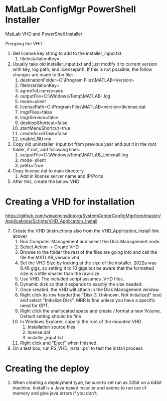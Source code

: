 # MatLab ConfigMgr PowerShell Installer

MatLab VHD and PowerShell Installer

Prepping the VHD
1. Get license key string to add to the installer_input.txt.
	1. fileInstallationKey=<Key from software services>
2. Usually take old installer_input.txt and just modify it to current version with key, log path, and licensepath.  If this is not possible, the follow changes are made to the file:
	1. destinationFolder=C:\Program Files\MATLAB\<Version>
	2. fileInstallationKey=<Key from software services>
	3. agreeToLicense=yes
	4. outputFile=C:\Windows\Temp\MATLAB-<version>.log
	5. mode=silent
	6. licensePath=C:\Program Files\MATLAB\<version>\license.dat
	7. lmgrFiles=false
	8. lmgrService=false
	9. desktopShortcut=false
	10. startMenuShortcut=true
	11. createAccelTask=false
	12. enableLNU=no
3. Copy old uninstaller_input.txt from previous year and put it in the root folder, if not, add following lines:
	1. outputFile=C:\Windows\Temp\MATLAB_Uninstall.log
	2. mode=silent
	3. prefs=True
4. Copy license.dat to main directory
	1. Add in license server name and IP/Ports
6. After this, create the below VHD

# Creating a VHD for installation

https://github.com/winadminsdotorg/SystemCenterConfigMgr/tree/master/Applications/Scripts/VHD_Application_Install

7. Create the VHD (instructions also from the VHD_Application_Install link above)
	1. Run Computer Management and select the Disk Management node.
	2. Select Action -> Create VHD
	3. Browse to the folder the rest of the files are going into and call the file the MATLAB_version.vhd
	4. Set the VHD Size by looking at the size of the installer. 2022a was 9.46 gigs, so setting it to 10 gigs but be aware that the formatted size is a little smaller than the raw size.
	5. Use VHD. The included script assumes .VHD files.
	6. Dynamic disk so that it expands to exactly the size needed.
	7. Once created, the VHD will attach in the Disk Management window.
	8. Right click its row header(the "Disk 3, Unknown, Not Initialized" box) and select "Initialize Disk". MBR is fine unless you have a specific need for GPT.
	9. Right click the unallocated space and create / format a new Volume. Default setting should be fine
	10. In Windows Explorer, copy to the root of the mounted VHD
		1. Installation source files
		2. license.dat
		3. installer_input.txt
	11. Right click and "Eject" when finished.
8. On a test box, run PS_VHD_Install.ps1 to test the install process

# Creating the deploy

1. When creating a deployment type, be sure to set run as 32bit on a 64bit machine. Install is a Java based installer and seems to run out of memory and give java errors if you don't.
